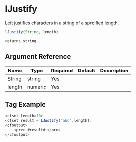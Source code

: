 # lJustify

Left justifies characters in a string of a specified length.

```javascript
lJustify(String, length)
```

```javascript
returns string
```

## Argument Reference

| Name | Type | Required | Default | Description |
| --- | --- | --- | --- | --- |
| String | string | Yes |  |  |
| length | numeric | Yes |  |  |

## Tag Example

```javascript
<cfset length=10>
<cfset result = LJustify("abc",length)>
<cfoutput>
    <pre>~#result#~</pre>
</cfoutput>
```
